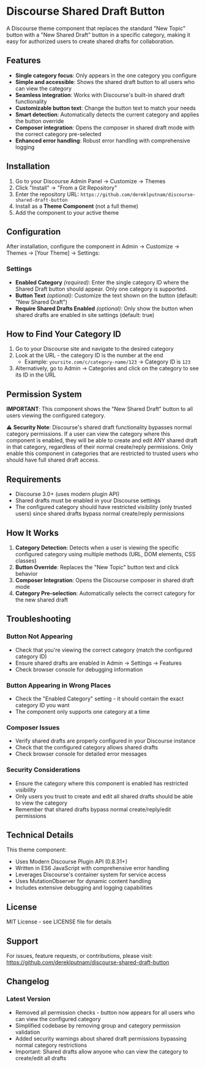 # Discourse Shared Draft Button

A Discourse theme component that replaces the standard "New Topic" button with a "New Shared Draft" button in a specific category, making it easy for authorized users to create shared drafts for collaboration.

## Features

- **Single category focus**: Only appears in the one category you configure
- **Simple and accessible**: Shows the shared draft button to all users who can view the category
- **Seamless integration**: Works with Discourse's built-in shared draft functionality
- **Customizable button text**: Change the button text to match your needs
- **Smart detection**: Automatically detects the current category and applies the button override
- **Composer integration**: Opens the composer in shared draft mode with the correct category pre-selected
- **Enhanced error handling**: Robust error handling with comprehensive logging

## Installation

1. Go to your Discourse Admin Panel → Customize → Themes
2. Click "Install" → "From a Git Repository"
3. Enter the repository URL: `https://github.com/dereklputnam/discourse-shared-draft-button`
4. Install as a **Theme Component** (not a full theme)
5. Add the component to your active theme

## Configuration

After installation, configure the component in Admin → Customize → Themes → [Your Theme] → Settings:

### Settings

- **Enabled Category** *(required)*: Enter the single category ID where the Shared Draft button should appear. Only one category is supported.
- **Button Text** *(optional)*: Customize the text shown on the button (default: "New Shared Draft")
- **Require Shared Drafts Enabled** *(optional)*: Only show the button when shared drafts are enabled in site settings (default: true)

## How to Find Your Category ID

1. Go to your Discourse site and navigate to the desired category
2. Look at the URL - the category ID is the number at the end
   - Example: `yoursite.com/c/category-name/123` → Category ID is `123`
3. Alternatively, go to Admin → Categories and click on the category to see its ID in the URL

## Permission System

**IMPORTANT**: This component shows the "New Shared Draft" button to all users viewing the configured category.

⚠️ **Security Note**: Discourse's shared draft functionality bypasses normal category permissions. If a user can view the category where this component is enabled, they will be able to create and edit ANY shared draft in that category, regardless of their normal create/reply permissions. Only enable this component in categories that are restricted to trusted users who should have full shared draft access.

## Requirements

- Discourse 3.0+ (uses modern plugin API)
- Shared drafts must be enabled in your Discourse settings
- The configured category should have restricted visibility (only trusted users) since shared drafts bypass normal create/reply permissions

## How It Works

1. **Category Detection**: Detects when a user is viewing the specific configured category using multiple methods (URL, DOM elements, CSS classes)
2. **Button Override**: Replaces the "New Topic" button text and click behavior
3. **Composer Integration**: Opens the Discourse composer in shared draft mode
4. **Category Pre-selection**: Automatically selects the correct category for the new shared draft

## Troubleshooting

### Button Not Appearing
- Check that you're viewing the correct category (match the configured category ID)
- Ensure shared drafts are enabled in Admin → Settings → Features
- Check browser console for debugging information

### Button Appearing in Wrong Places
- Check the "Enabled Category" setting - it should contain the exact category ID you want
- The component only supports one category at a time

### Composer Issues
- Verify shared drafts are properly configured in your Discourse instance
- Check that the configured category allows shared drafts
- Check browser console for detailed error messages

### Security Considerations
- Ensure the category where this component is enabled has restricted visibility
- Only users you trust to create and edit all shared drafts should be able to view the category
- Remember that shared drafts bypass normal create/reply/edit permissions

## Technical Details

This theme component:
- Uses Modern Discourse Plugin API (0.8.31+)
- Written in ES6 JavaScript with comprehensive error handling
- Leverages Discourse's container system for service access
- Uses MutationObserver for dynamic content handling
- Includes extensive debugging and logging capabilities

## License

MIT License - see LICENSE file for details

## Support

For issues, feature requests, or contributions, please visit:
https://github.com/dereklputnam/discourse-shared-draft-button

## Changelog

### Latest Version
- Removed all permission checks - button now appears for all users who can view the configured category
- Simplified codebase by removing group and category permission validation
- Added security warnings about shared draft permissions bypassing normal category restrictions
- Important: Shared drafts allow anyone who can view the category to create/edit all drafts